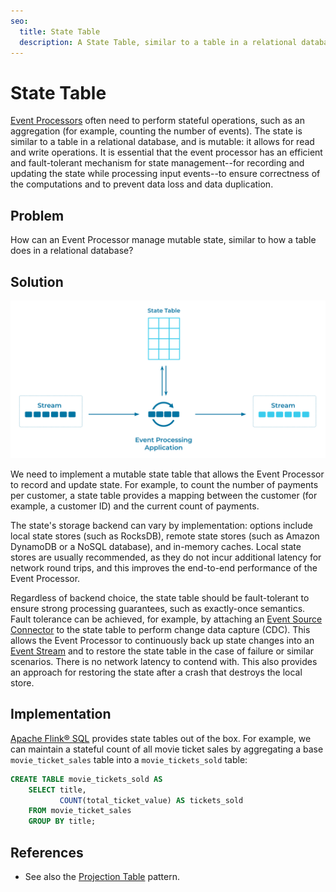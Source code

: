```yaml
---
seo:
  title: State Table
  description: A State Table, similar to a table in a relational database, allows an Event Processor to record and update state.
---
```


# State Table
[Event Processors](../event-processing/event-processor.md) often need to perform stateful operations, such as an aggregation (for example, counting the number of events). The state is similar to a table in a relational database, and is mutable: it allows for read and write operations. It is essential that the event processor has an efficient and fault-tolerant mechanism for state management--for recording and updating the state while processing input events--to ensure correctness of the computations and to prevent data loss and data duplication.

## Problem
How can an Event Processor manage mutable state, similar to how a table does in a relational database?

## Solution

![state-table](../img/state-table.svg)

We need to implement a mutable state table that allows the Event Processor to record and update state. For example, to count the number of payments per customer, a state table provides a mapping between the customer (for example, a customer ID) and the current count of payments.

The state's storage backend can vary by implementation: options include local state stores (such as RocksDB), remote state stores (such as Amazon DynamoDB or a NoSQL database), and in-memory caches. Local state stores are usually recommended, as they do not incur additional latency for network round trips, and this improves the end-to-end performance of the Event Processor.

Regardless of backend choice, the state table should be fault-tolerant to ensure strong processing guarantees, such as exactly-once semantics. Fault tolerance can be achieved, for example, by attaching an [Event Source Connector](../event-source/event-source-connector.md) to the state table to perform change data capture (CDC). This allows the Event Processor to continuously back up state changes into an [Event Stream](../event-stream/event-stream.md) and to restore the state table in the case of failure or similar scenarios. There is no network latency to contend with. This also provides an approach for restoring the state after a crash that destroys the local store.

## Implementation

[Apache Flink® SQL](https://nightlies.apache.org/flink/flink-docs-stable/docs/dev/table/sql/gettingstarted/) provides state tables out of the box. For example, we can maintain a stateful count of all movie ticket sales by aggregating a base `movie_ticket_sales` table into a `movie_tickets_sold` table:

```sql
CREATE TABLE movie_tickets_sold AS
    SELECT title,
           COUNT(total_ticket_value) AS tickets_sold
    FROM movie_ticket_sales
    GROUP BY title;
```

## References

* See also the [Projection Table](../table/projection-table.md) pattern.
